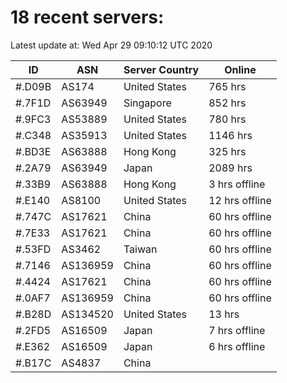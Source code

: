 # 18 recent servers:

Latest update at: Wed Apr 29 09:10:12 UTC 2020

| ID | ASN | Server Country | Online |
| -- | --- | -------------- | ------ |
| #.D09B | AS174 | United States | 765 hrs |
| #.7F1D | AS63949 | Singapore | 852 hrs |
| #.9FC3 | AS53889 | United States | 780 hrs |
| #.C348 | AS35913 | United States | 1146 hrs |
| #.BD3E | AS63888 | Hong Kong | 325 hrs |
| #.2A79 | AS63949 | Japan | 2089 hrs |
| #.33B9 | AS63888 | Hong Kong | 3 hrs offline |
| #.E140 | AS8100 | United States | 12 hrs offline |
| #.747C | AS17621 | China | 60 hrs offline |
| #.7E33 | AS17621 | China | 60 hrs offline |
| #.53FD | AS3462 | Taiwan | 60 hrs offline |
| #.7146 | AS136959 | China | 60 hrs offline |
| #.4424 | AS17621 | China | 60 hrs offline |
| #.0AF7 | AS136959 | China | 60 hrs offline |
| #.B28D | AS134520 | United States | 13 hrs |
| #.2FD5 | AS16509 | Japan | 7 hrs offline |
| #.E362 | AS16509 | Japan | 6 hrs offline |
| #.B17C | AS4837 | China | |

